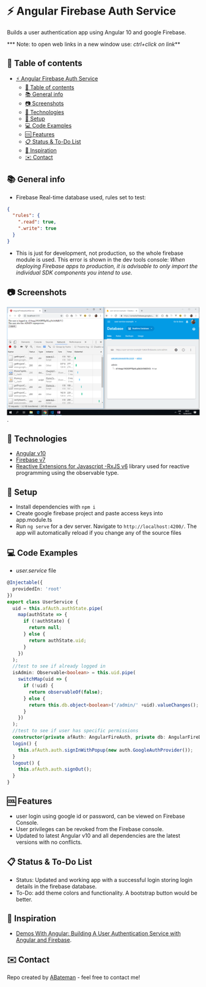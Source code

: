 # :zap: Angular Firebase Auth Service

Builds a user authentication app using Angular 10 and google Firebase.

*** Note: to open web links in a new window use: _ctrl+click on link_**

## :page_facing_up: Table of contents

* [:zap: Angular Firebase Auth Service](#zap-angular-firebase-auth-service)
  * [:page_facing_up: Table of contents](#page_facing_up-table-of-contents)
  * [:books: General info](#books-general-info)
  * [:camera: Screenshots](#camera-screenshots)
  * [:signal_strength: Technologies](#signal_strength-technologies)
  * [:floppy_disk: Setup](#floppy_disk-setup)
  * [:computer: Code Examples](#computer-code-examples)
  * [:cool: Features](#cool-features)
  * [:clipboard: Status & To-Do List](#clipboard-status--to-do-list)
  * [:clap: Inspiration](#clap-inspiration)
  * [:envelope: Contact](#envelope-contact)

## :books: General info

* Firebase Real-time database used, rules set to test:

```json
{
  "rules": {
    ".read": true,
    ".write": true
  }
}


```

* This is just for development, not production, so the whole firebase module is used. This error is shown in the dev tools console: _When deploying Firebase apps to production, it is advisable to only import the individual SDK components you intend to use._

## :camera: Screenshots

![Example screenshot](./img/user-logged-in.png).

## :signal_strength: Technologies

* [Angular v10](https://angular.io/)
* [Firebase v7](https://firebase.google.com/)
* [Reactive Extensions for Javascript -RxJS v6](https://angular.io/guide/rx-library) library used for reactive programming using the observable type.

## :floppy_disk: Setup

* Install dependencies with `npm i`
* Create google firebase project and paste access keys into app.module.ts
* Run `ng serve` for a dev server. Navigate to `http://localhost:4200/`. The app will automatically reload if you change any of the source files

## :computer: Code Examples

* _user.service_ file

```typescript
@Injectable({
  providedIn: 'root'
})
export class UserService {
  uid = this.afAuth.authState.pipe(
    map(authState => {
      if (!authState) {
        return null;
      } else {
        return authState.uid;
      }
    })
  );
  //test to see if already logged in
  isAdmin: Observable<boolean> = this.uid.pipe(
    switchMap(uid => {
      if (!uid) {
        return observableOf(false);
      } else {
        return this.db.object<boolean>('/admin/' +uid).valueChanges();
      }
    })
  );
  //test to see if user has specific permissions
  constructor(private afAuth: AngularFireAuth, private db: AngularFireDatabase) { }
  login() {
    this.afAuth.auth.signInWithPopup(new auth.GoogleAuthProvider());
  }
  logout() {
    this.afAuth.auth.signOut();
  }
}
```

## :cool: Features

* user login using google id or password, can be viewed on Firebase Console.
* User privileges can be revoked from the Firebase console.
* Updated to latest Angular v10 and all dependencies are the latest versions with no conflicts.

## :clipboard: Status & To-Do List

* Status: Updated and working app with a successful login storing login details in the firebase database.
* To-Do: add theme colors and functionality. A bootstrap button would be better.

## :clap: Inspiration

* [Demos With Angular: Building A User Authentication Service with Angular and Firebase](https://www.youtube.com/watch?v=mfONkAj4x94).

## :envelope: Contact

Repo created by [ABateman](https://www.andrewbateman.org) - feel free to contact me!
